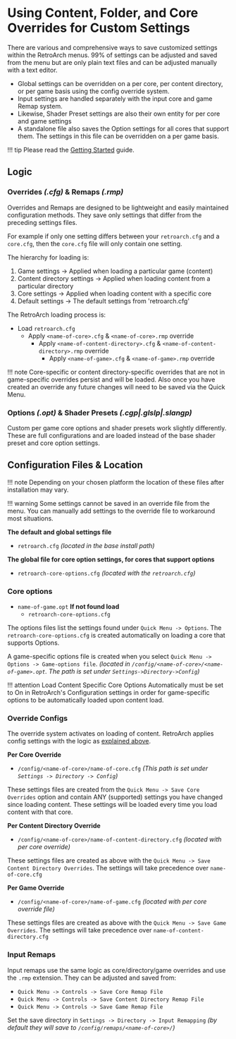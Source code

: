 # Using Content, Folder, and Core Overrides for Custom Settings

There are various and comprehensive ways to save customized settings within the RetroArch menus. 99% of settings can be adjusted and saved from the menu but are only plain text files and can be adjusted manually with a text editor.

- Global settings can be overridden on a per core, per content directory, or per game basis using the config override system.
- Input settings are handled separately with the input core and game Remap system.
- Likewise, Shader Preset settings are also their own entity for per core and game settings
- A standalone file also saves the Option settings for all cores that support them. The settings in this file can be overridden on a per game basis.

!!! tip
    Please read the [Getting Started](install-windows.md) guide.


## Logic

### Overrides *(.cfg)* & Remaps *(.rmp)*

Overrides and Remaps are designed to be lightweight and easily maintained configuration methods. They save only settings that differ from the preceding settings files.

For example if only one setting differs between your `retroarch.cfg` and a `core.cfg`, then the `core.cfg` file will only contain one setting.

The hierarchy for loading is:

1. Game settings -> Applied when loading a particular game (content)
2. Content directory settings -> Applied when loading content from a particular directory
3. Core settings -> Applied when loading content with a specific core
4. Default settings -> The default settings from 'retroarch.cfg'

The RetroArch loading process is:

- Load `retroarch.cfg`
    - Apply `<name-of-core>.cfg` & `<name-of-core>.rmp` override
		- Apply `<name-of-content-directory>.cfg` & `<name-of-content-directory>.rmp` override
			- Apply `<name-of-game>.cfg` & `<name-of-game>.rmp` override

!!! note
    Core-specific or content directory-specific overrides that are not in game-specific overrides persist and will be loaded.
    Also once you have created an override any future changes will need to be saved via the Quick Menu.

### Options *(.opt)* & Shader Presets *(.cgp|.glslp|.slangp)*

Custom per game core options and shader presets work slightly differently. These are full configurations and are loaded instead of the base shader preset and core option settings.

## Configuration Files & Location

!!! note
    Depending on your chosen platform the location of these files after installation may vary.

!!! warning
    Some settings cannot be saved in an override file from the menu. You can manually add settings to the override file to workaround most situations.

**The default and global settings file**

- `retroarch.cfg`  *(located in the base install path)*

**The global file for core option settings, for cores that support options**

- `retroarch-core-options.cfg` *(located with the `retroarch.cfg`)*

### Core options

- `name-of-game.opt` **If not found load**
    - `retroarch-core-options.cfg`

The options files list the settings found under `Quick Menu -> Options`. The `retroarch-core-options.cfg` is created automatically on loading a core that supports Options.

A game-specific options file is created when you select `Quick Menu -> Options -> Game-options file`. *(located in `/config/<name-of-core>/<name-of-game>.opt`. The path is set under `Settings->Directory->Config`)*

!!! attention
	Load Content Specific Core Options Automatically must be set to On in RetroArch's Configuration settings in order for game-specific options to be automatically loaded upon content load.

### Override Configs

The override system activates on loading of content. RetroArch applies config settings with the logic as [explained above](#logic).

**Per Core Override**

- `/config/<name-of-core>/name-of-core.cfg` *(This path is set under `Settings -> Directory -> Config`)*

These settings files are created from the `Quick Menu -> Save Core Overrides` option and contain ANY (supported) settings you have changed since loading content. These settings will be loaded every time you load content with that core.

**Per Content Directory Override**

- `/config/<name-of-core>/name-of-content-directory.cfg` *(located with per core override)*

These settings files are created as above with the `Quick Menu -> Save Content Directory Overrides`. The settings will take precedence over `name-of-core.cfg`

**Per Game Override**

- `/config/<name-of-core>/name-of-game.cfg` *(located with per core override file)*

These settings files are created as above with the `Quick Menu -> Save Game Overrides`. The settings will take precedence over `name-of-content-directory.cfg`

### Input Remaps

Input remaps use the same logic as core/directory/game overrides and use the `.rmp` extension. They can be adjusted and saved from:
- `Quick Menu -> Controls -> Save Core Remap File`
- `Quick Menu -> Controls -> Save Content Directory Remap File`
- `Quick Menu -> Controls -> Save Game Remap File`

Set the save directory in `Settings -> Directory -> Input Remapping` *(by default they will save to `/config/remaps/<name-of-core>/`)*
